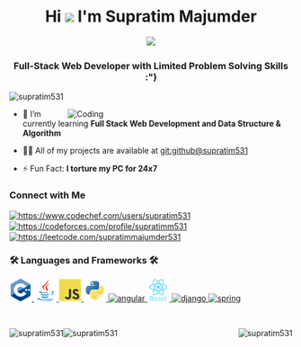 <h1 align="center">Hi <img src="https://media.giphy.com/media/hvRJCLFzcasrR4ia7z/giphy.gif" width="28"> I'm Supratim Majumder</h1>

<!-- Typing SVG by DenverCoder1 - https://github.com/debajyoti2050/readme-typing-svg -->
<p align="center">
<a href="https://github.com/debajyoti2050/readme-typing-svg"><img src="https://readme-typing-svg.herokuapp.com/?lines=Learning%20Full-Stack%20Web%20Development;A%20Self%20Taught%20Developer;A%20Quick%20Learner;An%20Aspiring%20Competitive%20Coder%20😶&font=Fira%20Code&center=true&width=500&height=45&color=1aff1a&vCenter=true&size=23"></a>
</p>

<h3 align="center">Full-Stack Web Developer with Limited Problem Solving Skills :")</h3>

<p align="left"> <img src="https://komarev.com/ghpvc/?username=supratim531&label=Profile%20views&color=0e75b6&style=flat" alt="supratim531" /> </p>
<img align="right" alt="Coding" width="400" src="https://media.giphy.com/media/qgQUggAC3Pfv687qPC/giphy.gif">

- 🌱 I’m currently learning **Full Stack Web Development and Data Structure & Algorithm**

- 👨‍💻 All of my projects are available at [git:github@supratim531](https://github.com/supratim531?tab=repositories)

- ⚡ Fun Fact: **I torture my PC for 24x7**

<h3 align="left">Connect with Me</h3>
<p align="left">
<a href="https://www.codechef.com/users/supratim531" target="blank"><img align="center" src="https://cdn.jsdelivr.net/npm/simple-icons@3.1.0/icons/codechef.svg" alt="https://www.codechef.com/users/supratim531" height="30" width="40" /></a>
<a href="https://codeforces.com/profile/supratimm531" target="blank"><img align="center" src="https://raw.githubusercontent.com/rahuldkjain/github-profile-readme-generator/master/src/images/icons/Social/codeforces.svg" alt="https://codeforces.com/profile/supratimm531" height="40" width="40" /></a>
<a href="https://leetcode.com/supratimmajumder531" target="blank"><img align="center" src="https://raw.githubusercontent.com/rahuldkjain/github-profile-readme-generator/master/src/images/icons/Social/leet-code.svg" alt="https://leetcode.com/supratimmajumder531" height="30" width="40" /></a>

</p>
<h3 align="left">🛠️ Languages and Frameworks 🛠️</h3>
<p align="left"> <a href="https://www.w3schools.com/cpp/" target="_blank" rel="noreferrer"> <img src="https://raw.githubusercontent.com/devicons/devicon/master/icons/cplusplus/cplusplus-original.svg" alt="cplusplus" width="40" height="40"/> </a> <a href="https://www.java.com" target="_blank" rel="noreferrer"> <img src="https://raw.githubusercontent.com/devicons/devicon/master/icons/java/java-original.svg" alt="java" width="40" height="40"/> </a> <a href="https://developer.mozilla.org/en-US/docs/Web/JavaScript" target="_blank" rel="noreferrer"> <img src="https://raw.githubusercontent.com/devicons/devicon/master/icons/javascript/javascript-original.svg" alt="javascript" width="40" height="40"/> </a> <a href="https://www.python.org" target="_blank" rel="noreferrer"> <img src="https://raw.githubusercontent.com/devicons/devicon/master/icons/python/python-original.svg" alt="python" width="40" height="40"/> </a> <a href="https://angular.io" target="_blank" rel="noreferrer"> <img src="https://angular.io/assets/images/logos/angular/angular.svg" alt="angular" width="40" height="40"/> </a> <a href="https://reactjs.org/" target="_blank" rel="noreferrer"> <img src="https://raw.githubusercontent.com/devicons/devicon/master/icons/react/react-original-wordmark.svg" alt="react" width="40" height="40"/> </a> <a href="https://www.djangoproject.com/" target="_blank" rel="noreferrer"> <img src="https://cdn.worldvectorlogo.com/logos/django.svg" alt="django" width="40" height="40"/> </a> <a href="https://spring.io/" target="_blank" rel="noreferrer"> <img src="https://www.vectorlogo.zone/logos/springio/springio-icon.svg" alt="spring" width="40" height="40"/> </a> </p>

<br>

<p><img align="left" src="https://github-readme-stats.vercel.app/api?username=supratim531&show_icons=true&locale=en" alt="supratim531" /></p>
<p><img align="left" src="https://github-readme-streak-stats.herokuapp.com/?user=supratim531&" alt="supratim531" /></p>
<p><img align="right" src="https://github-readme-stats.vercel.app/api/top-langs?username=supratim531&show_icons=true&locale=en&layout=compact" alt="supratim531" /></p>
